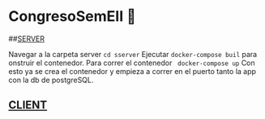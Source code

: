 # CongresoSemEII 🎸

##[SERVER](https://github.com/GuillermoEQ/CongresoSemEII/edit/main/server)

Navegar a la carpeta server  ``` cd sserver ```
Ejecutar ` docker-compose buil ` para onstruir el contenedor.
Para correr el contenedor  ` docker-compose up`
Con esto ya se crea el contenedor y empieza a correr en el puerto tanto la app con la db de postgreSQL. 

## [CLIENT](https://github.com/GuillermoEQ/CongresoSemEII/edit/main/client)
